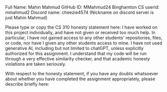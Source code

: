 Full Name: Mahin Mahmud
GitHub ID: MMahmud24
Binghamton CS userid: mmahmud2
Discord name: cheezie4574 (Nickname on discord server is just Mahin Mahmud)

Please type or copy the CS 310 honesty statement here: I have worked on this project individually, and have not given or received too much help. In particular, I have not gained access to any other students' repositories, files, or code, nor have I given any other students access to mine. I have not used generative AI, including but not limited to chatGPT, unless explicitly authorized for this assignment. I understand that my code will be run through a very effective similarity checker, and that academic honesty violations are taken seriously.

With respect to the honesty statement, if you have any doubts whatsoever 
about whether you have completed the assignment appropriately, 
please describe briefly here:


